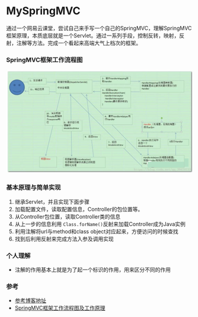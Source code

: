 # MySpringMVC
通过一个网易云课堂，尝试自己来手写一个自己的SpringMVC，理解SpringMVC框架原理，本质底层就是一个Servlet。通过一系列手段，控制反转，映射，反射，注解等方法。完成一个看起来高端大气上档次的框架。
### SpringMVC框架工作流程图
![SpringMVC框架工作流程图](springmvc.png)
### 基本原理与简单实现
1. 继承Servlet，并且实现下面步骤
1. 加载配置文件，读取配置信息，Controller的包位置等。
1. 从Controller包位置，读取Controller类的信息
1. 从上一步的信息利用 `Class.forName()`反射来加载Controller成为Java实例
1. 利用注解将url与method和class object对应起来，方便访问的时候查找
1. 找到后利用反射来完成方法入参及调用实现
### 个人理解
* 注解的作用基本上就是为了起一个标识的作用，用来区分不同的作用
### 参考
* [参考博客地址](https://my.oschina.net/liughDevelop/blog/1622646)
* [SpringMVC框架工作流程图及工作原理](https://blog.csdn.net/qq_39470733/article/details/80980320)